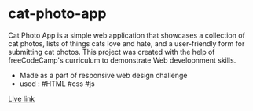 # cat-photo-app
Cat Photo App is a simple web application that showcases a collection of cat photos, lists of things cats love and hate, and a user-friendly form for submitting cat photos. This project was created with the help of freeCodeCamp's curriculum to demonstrate Web developnment skills. 
- Made as a part of responsive web design challenge
- used : #HTML #css #js

[Live link](https://abhinavrajeshh.github.io/cat-photo-app/) 

